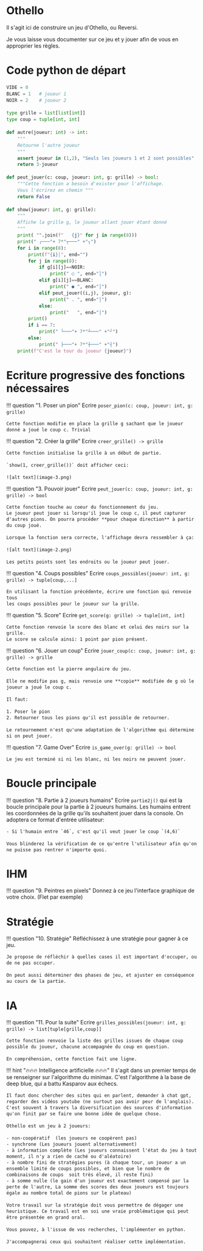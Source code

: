 # Othello

Il s'agit ici de construire un jeu d'Othello, ou Reversi.

Je vous laisse vous documenter sur ce jeu et y jouer afin de vous en approprier les règles.

# Code python de départ

```python
VIDE = 0
BLANC = 1   # joueur 1
NOIR = 2    # joueur 2

type grille = list[list[int]]
type coup = tuple[int, int]

def autre(joueur: int) -> int:
    """
    Retourne l'autre joueur
    """
    assert joueur in (1,2), "Seuls les joueurs 1 et 2 sont possibles"
    return 3-joueur

def peut_jouer(c: coup, joueur: int, g: grille) -> bool:
    """Cette fonction a besoin d'exister pour l'affichage.
    Vous l'écrirez en chemin """
    return False

def show(joueur: int, g: grille):
    """
    Affiche la grille g, le joueur allant jouer étant donné
    """
    print( "".join(f"   {j}" for j in range(8)))
    print(" ┌───"+ 7*"┬───" +"┐")
    for i in range(8):
        print(f"{i}│", end="")
        for j in range(8):
            if g[i][j]==NOIR:
                print(" ○ ", end="│")
            elif g[i][j]==BLANC:
                print(" ● ", end="│")
            elif peut_jouer((i,j), joueur, g):
                print(" . ", end="│")
            else:
                print("   ", end="│")
        print()
        if i == 7:
            print(" └───"+ 7*"┴───" +"┘")
        else:
            print(" ├───"+ 7*"┼───" +"┤")
    print(f"C'est le tour du joueur {joueur}")

```

# Ecriture progressive des fonctions nécessaires

!!! question "1. Poser un pion"
    Ecrire `poser_pion(c: coup, joueur: int, g: grille)`

    Cette fonction modifie en place la grille g sachant que le joueur donné a joué le coup c. Trivial


!!! question "2. Créer la grille"
    Ecrire `creer_grille() -> grille`

    Cette fonction initialise la grille à un début de partie.

    `show(1, creer_grille())` doit afficher ceci:

    ![alt text](image-3.png)


!!! question "3. Pouvoir jouer"
    Ecrire `peut_jouer(c: coup, joueur: int, g: grille) -> bool`

    Cette fonction touche au coeur du fonctionnement du jeu.
    Le joueur peut jouer si lorsqu'il joue le coup c, il peut capturer d'autres pions. On pourra procéder **pour chaque direction** à partir du coup joué.

    Lorsque la fonction sera correcte, l'affichage devra ressembler à ça:

    ![alt text](image-2.png)

    Les petits points sont les endroits ou le joueur peut jouer.

!!! question "4. Coups possibles"
    Ecrire `coups_possibles(joueur: int, g: grille) -> tuple[coup,...]`

    En utilisant la fonction précédente, écrire une fonction qui renvoie tous
    les coups possibles pour le joueur sur la grille.

!!! question "5. Score"
    Ecrire `get_score(g: grille) -> tuple[int, int]`

    Cette fonction renvoie le score des blanc et celui des noirs sur la grille.
    Le score se calcule ainsi: 1 point par pion présent.

!!! question "6. Jouer un coup"
    Ecrire `jouer_coup(c: coup, joueur: int, g: grille) -> grille`

    Cette fonction est la pierre angulaire du jeu.

    Elle ne modifie pas g, mais renvoie une **copie** modifiée de g où le joueur a joué le coup c.

    Il faut:

    1. Poser le pion
    2. Retourner tous les pions qu'il est possible de retourner.

    Le retournement n'est qu'une adaptation de l'algorithme qui détermine si on peut jouer.

!!! question "7. Game Over"
    Ecrire `is_game_over(g: grille) -> bool`

    Le jeu est terminé si ni les blanc, ni les noirs ne peuvent jouer.


# Boucle principale

!!! question "8. Partie à 2 joueurs humains"
    Ecrire `partie2j()` qui est la boucle principale pour la partie à 2 joueurs humains.
    Les humains entrent les coordonnées de la grille qu'ils souhaitent jouer dans la console.
    On adoptera ce format d'entrée utilisateur:
    
    - Si l'humain entre `46`, c'est qu'il veut jouer le coup `(4,6)`

    Vous blinderez la vérification de ce qu'entre l'utilisateur afin qu'on ne puisse pas rentrer n'importe quoi.

# IHM

!!! question "9. Peintres en pixels"
    Donnez à ce jeu l'interface graphique de votre choix. (Flet par exemple)

# Stratégie

!!! question "10. Stratégie"
    Réfléchissez à une stratégie pour gagner à ce jeu.

    Je propose de réfléchir à quelles cases il est important d'occuper, ou de ne pas occuper.

    On peut aussi déterminer des phases de jeu, et ajuster en conséquence au cours de la partie.

# IA

!!! question "11. Pour la suite"
    Ecrire `grilles_possibles(joueur: int, g: grille) -> list[tuple[grille,coup]]`

    Cette fonction renvoie la liste des grilles issues de chaque coup possible du joueur, chacune accompagnée du coup en question.

    En compréhension, cette fonction fait une ligne.


!!! hint ":fire::fire::fire: Intelligence artificielle :fire::fire::fire:"
    Il s'agit dans un premier temps de se renseigner sur l'algorithme du minimax. C'est l'algorithme à la base de deep blue, qui a battu Kasparov aux échecs.

    Il faut donc chercher des sites qui en parlent, demander à chat gpt, regarder des vidéos youtube (ne surtout pas avoir peur de l'anglais). C'est souvent à travers la diversification des sources d'information qu'on finit par se faire une bonne idée de quelque chose.

    Othello est un jeu à 2 joueurs:

    - non-coopératif  (les joueurs ne coopèrent pas)
    - synchrone (Les joueurs jouent alternativement)
    - à information complète (Les joueurs connaissent l'état du jeu à tout moment, il n'y a rien de caché ou d'aléatoire)
    - à nombre fini de stratégies pures (à chaque tour, un joueur a un ensemble limité de coups possibles, et bien que le nombre de combinaisons de coups  soit très élevé, il reste fini)
    - à somme nulle (le gain d'un joueur est exactement compensé par la perte de l'autre, La somme des scores des deux joueurs est toujours égale au nombre total de pions sur le plateau)

    Votre travail sur la stratégie doit vous permettre de dégager une heuristique. Ce travail est en soi une vraie problématique qui peut être présentée en grand oral.

    Vous pouvez, à l'issue de vos recherches, l'implémenter en python.
    
    J'accompagnerai ceux qui souhaitent réaliser cette implémentation.